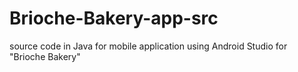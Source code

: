 # Brioche-Bakery-app-src
 source code in Java for mobile application using Android Studio for "Brioche Bakery"
